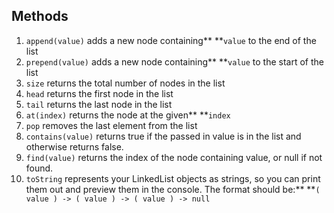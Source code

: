 ## Methods

1. `append(value)` adds a new node containing\*\* \*\*`value` to the end of the list
2. `prepend(value)` adds a new node containing\*\* \*\*`value` to the start of the list
3. `size` returns the total number of nodes in the list
4. `head` returns the first node in the list
5. `tail` returns the last node in the list
6. `at(index)` returns the node at the given\*\* \*\*`index`
7. `pop` removes the last element from the list
8. `contains(value)` returns true if the passed in value is in the list and otherwise returns false.
9. `find(value)` returns the index of the node containing value, or null if not found.
10. `toString` represents your LinkedList objects as strings, so you can print them out and preview them in the console. The format should be:\*\* \*\*`( value ) -> ( value ) -> ( value ) -> null`
